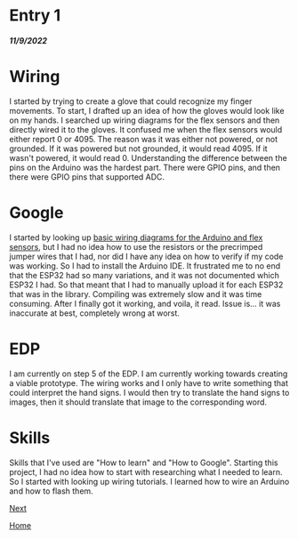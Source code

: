 # Entry 1
##### 11/9/2022

# Wiring
I started by trying to create a glove that could recognize my finger movements. To start, I drafted up an idea of how the gloves would look like on my hands. I searched up wiring diagrams for the flex sensors and then directly wired it to the gloves. It confused me when the flex sensors would either report 0 or 4095. The reason was it was either not powered, or not grounded. If it was powered but not grounded, it would read 4095. If it wasn't powered, it would read 0. Understanding the difference between the pins on the Arduino was the hardest part. There were GPIO pins, and then there were GPIO pins that supported ADC.

# Google

I started by looking up [basic wiring diagrams for the Arduino and flex sensors](https://lastminuteengineers.b-cdn.net/wp-content/uploads/arduino/Wiring-Flex-Sensor-To-Arduino.png), but I had no idea how to use the resistors or the precrimped jumper wires that I had, nor did I have any idea on how to verify if my code was working. So I had to install the Arduino IDE. It frustrated me to no end that the ESP32 had so many variations, and it was not documented which ESP32 I had. So that meant that I had to manually upload it for each ESP32 that was in the library. Compiling was extremely slow and it was time consuming. After I finally got it working, and voila, it read. Issue is... it was inaccurate at best, completely wrong at worst.

# EDP

I am currently on step 5 of the EDP. I am currently working towards creating a viable prototype. The wiring works and I only have to write something that could interpret the hand signs. I would then try to translate the hand signs to images, then it should translate that image to the corresponding word.

# Skills

Skills that I've used are "How to learn" and "How to Google". Starting this project, I had no idea how to start with researching what I needed to learn. So I started with looking up wiring tutorials. I learned how to wire an Arduino and how to flash them.


[Next](entry02.md)

[Home](../README.md)
